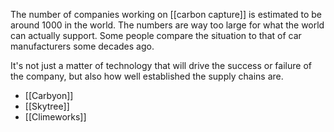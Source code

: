 The number of companies working on [[carbon capture]] is estimated to be around 1000 in the world. The numbers are way too large for what the world can actually support. Some people compare the situation to that of car manufacturers some decades ago. 

It's not just a matter of technology that will drive the success or failure of the company, but also how well established the supply chains are. 

- [[Carbyon]]
- [[Skytree]]
- [[Climeworks]]

